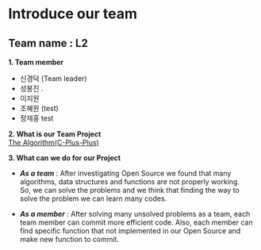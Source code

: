 # Introduce our team
## Team name : L2 <br>
**1. Team member**
   - 신경덕 (Team leader)  
   - 성봉진 .
   - 이지원
   - 조혜원 (test)
   - 정재홍
test

**2. What is our Team Project** <br>
      [The Algorithm(C-Plus-Plus)](https://github.com/TheAlgorithms/C-Plus-Plus)


**3. What can we do for our Project** <br>
- *__As a team__* : After investigating Open Source we found that many algorithms, data structures and functions are not properly working. <br>
So, we can solve the problems and we think that finding the way to solve 
the problem we can learn many codes. 

- *__As a member__* : After solving many unsolved problems as a team, each team member can commit more efficient code. Also, each member can find specific function that not implemented in our Open Source and make new function to commit. 
